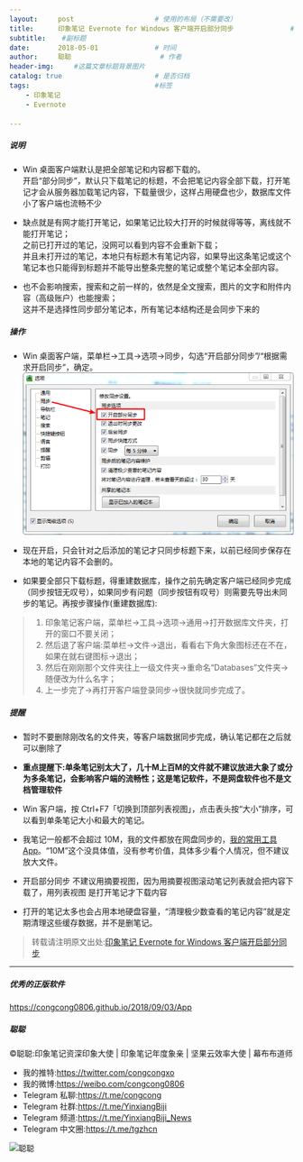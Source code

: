 ```yaml
---
layout:     post                    # 使用的布局（不需要改）
title:      印象笔记 Evernote for Windows 客户端开启部分同步              # 标题 
subtitle:    #副标题
date:       2018-05-01              # 时间
author:     聪聪                      # 作者
header-img:     #这篇文章标题背景图片
catalog: true                       # 是否归档
tags:                               #标签
    - 印象笔记
    - Evernote

---
```


##### 说明
* Win 桌面客户端默认是把全部笔记和内容都下载的。<br/>
开启“部分同步”，默认只下载笔记的标题，不会把笔记内容全部下载，打开笔记才会从服务器加载笔记内容，下载量很少，这样占用硬盘也少，数据库文件小了客户端也流畅不少

* 缺点就是有网才能打开笔记，如果笔记比较大打开的时候就得等等，离线就不能打开笔记；<br/>
之前已打开过的笔记，没网可以看到内容不会重新下载；<br/>
并且未打开过的笔记，本地只有标题木有笔记内容，如果导出这条笔记或这个笔记本也只能得到标题并不能导出整条完整的笔记或整个笔记本全部内容。

* 也不会影响搜索，搜索和之前一样的，依然是全文搜索，图片的文字和附件内容（高级账户）也能搜索；<br/>
这并不是选择性同步部分笔记本，所有笔记本结构还是会同步下来的

##### 操作
* Win 桌面客户端，菜单栏→工具→选项→同步，勾选“开启部分同步”/“根据需求开启同步”，确定。
![congcong](/img/Demand-Sync.png)

* 现在开启，只会针对之后添加的笔记才只同步标题下来，以前已经同步保存在本地的笔记内容不会删的。
* 如果要全部只下载标题，得重建数据库，操作之前先确定客户端已经同步完成（同步按钮无叹号），如果同步有问题（同步按钮有叹号）则需要先导出未同步的笔记。再按步骤操作(重建数据库):
> 1. 印象笔记客户端，菜单栏→工具→选项→通用→打开数据库文件夹，打开的窗口不要关闭；<br/>
> 2. 然后退了客户端:菜单栏→文件→退出，看看右下角大象图标还在不在，如果在就右键图标→退出；<br/>
> 3. 然后在刚刚那个文件夹往上一级文件夹→重命名“Databases”文件夹→随便改为什么名字；<br/>
> 4. 上一步完了→再打开客户端登录同步→很快就同步完成了。

##### 提醒
* 暂时不要删除刚改名的文件夹，等客户端数据同步完成，确认笔记都在之后就可以删除了

* **重点提醒下:单条笔记别太大了，几十M上百M的文件就不建议放进大象了或分为多条笔记，会影响客户端的流畅性；这是笔记软件，不是网盘软件也不是文档管理软件**

* Win 客户端，按 Ctrl+F7「切换到顶部列表视图」，点击表头按“大小”排序，可以看到单条笔记大小和最大的笔记。

* 我笔记一般都不会超过 10M，我的文件都放在网盘同步的，[我的常用工具 App](https://congcong0806.github.io/2018/05/01/App)。“10M”这个没具体值，没有参考价值，具体多少看个人情况，但不建议放大文件。

* 开启部分同步 不建议用摘要视图，因为用摘要视图滚动笔记列表就会把内容下载了，用列表视图 是打开笔记才下载内容

* 打开的笔记太多也会占用本地硬盘容量，“清理极少数查看的笔记内容”就是定期清理这些缓存数据，并不是删笔记。

> 转载请注明原文出处:[印象笔记 Evernote for Windows 客户端开启部分同步](https://congcong0806.github.io/2018/05/01/Demand-Sync)

- - - -

##### 优秀的正版软件
<https://congcong0806.github.io/2018/09/03/App>

##### 聪聪
&copy;聪聪:印象笔记资深印象大使 | 印象笔记年度象亲 | 坚果云效率大使 | 幕布布道师

* 我的推特:<https://twitter.com/congcongxo>
* 我的微博:<https://weibo.com/congcong0806>
* Telegram 私聊:<https://t.me/congcong>
* Telegram 社群:<https://t.me/YinxiangBiji>
* Telegram 频道:<https://t.me/YinxiangBiji_News>
* Telegram 中文圈:<https://t.me/tgzhcn>

![聪聪](https://i.v2ex.co/3wc207g5.png)
